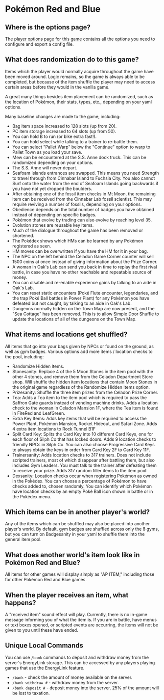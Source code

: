 # Pokémon Red and Blue

## Where is the options page?

The [player options page for this game](../player-options) contains all the options you need to configure and export a
config file.

## What does randomization do to this game?

Items which the player would normally acquire throughout the game have been moved around. Logic remains, so the game is
always able to be completed, but because of the item shuffle the player may need to access certain areas before they
would in the vanilla game.

A great many things besides item placement can be randomized, such as the location of Pokémon, their stats, types, etc.,
depending on your yaml options.

Many baseline changes are made to the game, including:

* Bag item space increased to 128 slots (up from 20).
* PC item storage increased to 64 slots (up from 50).
* You can hold B to run (or bike extra fast!).
* You can hold select while talking to a trainer to re-battle them.
* You can select "Pallet Warp" below the "Continue" option to warp to Pallet Town as you load your save.
* Mew can be encountered at the S.S. Anne dock truck. This can be randomized depending on your options.
* The S.S. Anne will never depart.
* Seafoam Islands entrances are swapped. This means you need Strength to travel through from Cinnabar Island to Fuchsia
City. You also cannot Surf onto the water from the end of Seafoam Islands going backwards if you have not yet dropped
the boulders.
* After obtaining one of the fossil item checks in Mt Moon, the remaining item can be received from the Cinnabar Lab
fossil scientist. This may require reviving a number of fossils, depending on your options.
* Obedience depends on the total number of badges you have obtained instead of depending on specific badges.
* Pokémon that evolve by trading can also evolve by reaching level 35.
* Evolution stones are reusable key items.
* Much of the dialogue throughout the game has been removed or shortened.
* The Pokédex shows which HMs can be learned by any Pokémon registered as seen.
* HM moves can be overwritten if you have the HM for it in your bag.
* The NPC on the left behind the Celadon Game Corner counter will sell 1500 coins at once instead of giving information
about the Prize Corner.
* A woman in Oak's Lab can send you back in time to replay the first rival battle, in case you have no other reachable
and repeatable source of money.
* You can disable and re-enable experience gains by talking to an aide in Oak's Lab.
* You can reset static encounters (Poké Flute encounter, legendaries, and the trap Poké Ball battles in Power Plant)
for any Pokémon you have defeated but not caught, by talking to an aide in Oak's Lab.
* Dungeons normally hidden on the Town Map are now present, and the "Sea Cottage" has been removed. This is to allow
Simple Door Shuffle to update the locations of all of the dungeons on the Town Map.

## What items and locations get shuffled?

All items that go into your bags given by NPCs or found on the ground, as well as gym badges.
Various options add more items / location checks to the pool, including:
* Randomize Hidden Items.
* Stonesanity: Replace 4 of the 5 Moon Stones in the item pool with the other 4 stones, and remove them from the
Celadon Department Store shop. Will shuffle the hidden item locations that contain Moon Stones in the original game
regardless of the Randomize Hidden Items option.
* Prizesanity: Shuffle the three item prizes from the Celadon Prize Corner.
* Tea: Adds a Tea item to the item pool which is required to pass the Saffron Gate guards instead of vending machine
drinks. Adds a location check to the woman in Celadon Mansion 1F, where the Tea item is found in FireRed and LeafGreen.
* Extra Key Items: Adds key items that will be required to access the Power Plant, Pokémon Mansion, Rocket Hideout,
and Safari Zone. Adds 4 extra item locations to Rock Tunnel B1F
* Split Card Key: Splits the Card Key into 10 different Card Keys, one for each floor of Silph Co that has locked doors.
Adds 9 location checks to friendly NPCs in Silph Co. You can also choose Progressive Card Keys to always obtain the
keys in order from Card Key 2F to Card Key 11F.
* Trainersanity: Adds location checks to 317 trainers. Does not include scripted trainers, most of which disappear
after battling them, but also includes Gym Leaders. You must talk to the trainer after defeating them to receive
your prize. Adds 317 random filler items to the item pool
* Dexsanity: Location checks occur when registering Pokémon as owned in the Pokédex. You can choose a percentage
of Pokémon to have checks added to, chosen randomly. You can identify which Pokémon have location checks by an empty
Poké Ball icon shown in battle or in the Pokédex menu.

## Which items can be in another player's world?

Any of the items which can be shuffled may also be placed into another player's world.
By default, gym badges are shuffled across only the 8 gyms, but you can turn on Badgesanity in your yaml to shuffle them
into the general item pool.

## What does another world's item look like in Pokémon Red and Blue?

All items for other games will display simply as "AP ITEM," including those for other Pokémon Red and Blue games.

## When the player receives an item, what happens?

A "received item" sound effect will play. Currently, there is no in-game message informing you of what the item is.
If you are in battle, have menus or text boxes opened, or scripted events are occurring, the items will not be given to
you until these have ended.

## Unique Local Commands

You can use `/bank` commands to deposit and withdraw money from the server's EnergyLink storage. This can be accessed by
any players playing games that use the EnergyLink feature.

- `/bank` - check the amount of money available on the server.
- `/bank withdraw #` - withdraw money from the server.
- `/bank deposit #` - deposit money into the server. 25% of the amount will be lost to taxation.